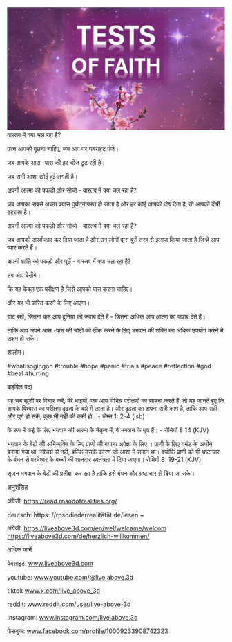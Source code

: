 ![Video cover image](../cover.jpeg)
वास्तव में क्या चल रहा है?

प्रश्न आपको पूछना चाहिए, जब आप पर घबराहट पंजे।

जब आपके आस -पास की हर चीज टूट रही है।

जब सभी आशा खोई हुई लगती है।

अपनी आत्मा को पकड़ो और सोचो - वास्तव में क्या चल रहा है?

जब आपका सबसे अच्छा प्रयास दुर्घटनाग्रस्त हो जाता है और हर कोई आपको दोष देता है, तो आपको दोषी ठहराता है।

अपनी आत्मा को पकड़ो और सोचो - वास्तव में क्या चल रहा है?

जब आपको अस्वीकार कर दिया जाता है और उन लोगों द्वारा बुरी तरह से इलाज किया जाता है जिन्हें आप प्यार करते हैं।

अपनी शांति को पकड़ो और पूछें - वास्तव में क्या चल रहा है?

तब आप देखेंगे।

कि यह केवल एक परीक्षण है जिसे आपको पास करना चाहिए।

और यह भी पारित करने के लिए आएगा।

याद रखें, जितना कम आप दुनिया को जवाब देते हैं - जितना अधिक आप आत्मा का जवाब देते हैं।

ताकि आप अपने आस -पास की चोटों को ठीक करने के लिए भगवान की शक्ति का अधिक उपयोग करने में सक्षम हो सकें।

शालोम।


#whatisogingon #trouble #hope #panic #trials #peace #reflection #god #heal #hurting


बाइबिल पद्य

यह सब खुशी पर विचार करें, मेरे भाइयों, जब आप विभिन्न परीक्षणों का सामना करते हैं, तो यह जानते हुए कि आपके विश्वास का परीक्षण दृढ़ता के बारे में लाता है। और दृढ़ता का अपना सही काम है, ताकि आप सही और पूर्ण हो सकें, कुछ भी नहीं की कमी हो। - जेम्स 1: 2-4 (lsb)

के रूप में कई के लिए भगवान की आत्मा के नेतृत्व में, वे भगवान के पुत्र हैं। - रोमियों 8:14 (KJV)

भगवान के बेटों की अभिव्यक्ति के लिए प्राणी की बयाना अपेक्षा के लिए
। प्राणी के लिए घमंड के अधीन बनाया गया था, स्वेच्छा से नहीं, बल्कि उसके कारण जो आशा में समान था। क्योंकि प्राणी को भी भ्रष्टाचार के बंधन से परमेश्वर के बच्चों की शानदार स्वतंत्रता में दिया जाएगा। रोमियों 8: 19-21 (KJV)


सृजन भगवान के बेटों की प्रतीक्षा कर रहा है ताकि इसे बंधन और भ्रष्टाचार से दिया जा सके।

अनुशंसित

अंग्रेजी: https://read.rpsodofrealities.org/

deutsch: https: //rpsodiederrealitätät.de/lesen ~

अंग्रेजी: https://liveabove3d.com/en/wel/welcame/welcom https://liveabove3d.com/de/herzlich-willkommen/


अधिक जानें

वेबसाइट: www.liveabove3d.com

youtube: www.youtube.com/@live.above.3d

tiktok www.x.com/live_above_3d

reddit: www.reddit.com/user/live-above-3d

Instagram: www.instagram.com/live.above.3d

फेसबुक: www.facebook.com/profile/10009233908742323
